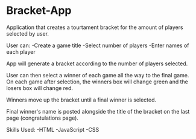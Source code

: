 # Bracket-App

Application that creates a tourtament bracket for the amount of players selected by user.

User can:
-Create a game title
-Select number of players
-Enter names of each player

App will generate a bracket according to the number of players selected.

User can then select a winner of each game all the way to the final game.
On each game after selection, the winners box will change green and the losers box will change red.

Winners move up the bracket until a final winner is selected.

Final winner's name is posted alongside the title of the bracket on the last page (congratulations page).


Skills Used:
-HTML
-JavaScript
-CSS
